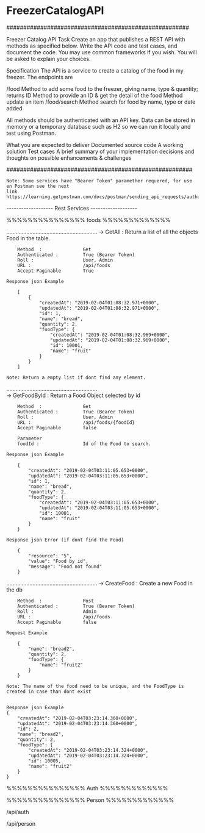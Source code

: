 # FreezerCatalogAPI

######################################################

Freezer Catalog API
Task
Create an app that publishes a REST API with methods as specified below. Write the API code and test cases, and document the code. You may use common frameworks if you wish. You will be asked to explain your choices.

Specification
The API is a service to create a catalog of the food in my freezer. The endpoints are

/food
	Method to add some food to the freezer, giving name, type & quantity; returns ID
	Method to provide an ID & get the detail of the food
	Method update an item
/food/search
	Method search for food by name, type or date added


All methods should be authenticated with an API key. Data can be stored in memory or a temporary database such as H2 so we can run it locally and test using Postman.

What you are expected to deliver
Documented source code
A working solution
Test cases
A brief summary of your implementation decisions and thoughts on possible enhancements & challenges


#######################################################

	Note: Some services have "Bearer Token" paramether requered, for use en Postman see the next 
	link https://learning.getpostman.com/docs/postman/sending_api_requests/authorization/

------------------- Rest Services -------------------

%%%%%%%%%%%%%%%    foods  %%%%%%%%%%%%%

...........................................................
->	GetAll : Return a list of all the objects Food in the table.

		Method 	: 				Get
		Authenticated : 		True (Bearer Token)
		Roll : 					User, Admin
		URL : 					/api/foods
		Accept Paginable		True
		
	Response json Example
	
		[
			{
				"createdAt": "2019-02-04T01:08:32.971+0000",
				"updatedAt": "2019-02-04T01:08:32.971+0000",
				"id": 1,
				"name": "bread",
				"quantity": 2,
				"foodType": {
					"createdAt": "2019-02-04T01:08:32.969+0000",
					"updatedAt": "2019-02-04T01:08:32.969+0000",
					"id": 10001,
					"name": "fruit"
				}
			}
		]
		
	Note: Return a empty list if dont find any element.
		
...........................................................		
-> 	GetFoodById	: Return a Food Object selected by id
	
		Method 	: 				Get
		Authenticated : 		True (Bearer Token)
		Roll : 					User, Admin
		URL : 					/api/foods/{foodId}
		Accept Paginable		false
		
		Parameter
		foodId :				Id of the Food to search.

	Response json Example

		{
			"createdAt": "2019-02-04T03:11:05.653+0000",
			"updatedAt": "2019-02-04T03:11:05.653+0000",
			"id": 1,
			"name": "bread",
			"quantity": 2,
			"foodType": {
				"createdAt": "2019-02-04T03:11:05.653+0000",
				"updatedAt": "2019-02-04T03:11:05.653+0000",
				"id": 10001,
				"name": "fruit"
			}
		}
		
	Response json Error (if dont find the Food)
	
		{
			"resource": "5",
			"value": "Food by id",
			"message": "Food not found"
		}
		
...........................................................
-> 	CreateFood : Create a new Food in the db
	
		Method 	: 				Post
		Authenticated : 		True (Bearer Token)
		Roll : 					Admin
		URL : 					/api/foods
		Accept Paginable		false
		
	Request Example
	
		{
			"name": "bread2",
			"quantity": 2,
			"foodType": {
				"name": "fruit2"
			}
		}
		
	Note: The name of the food need to be unique, and the FoodType is created in case than dont exist
	
	
	Response json Example
	{
		"createdAt": "2019-02-04T03:23:14.360+0000",
		"updatedAt": "2019-02-04T03:23:14.360+0000",
		"id": 2,
		"name": "bread2",
		"quantity": 2,
		"foodType": {
			"createdAt": "2019-02-04T03:23:14.324+0000",
			"updatedAt": "2019-02-04T03:23:14.324+0000",
			"id": 10005,
			"name": "fruit2"
		}
	}
	
	
		
%%%%%%%%%%%%%%%    Auth    %%%%%%%%%%%%%


%%%%%%%%%%%%%%%    Person  %%%%%%%%%%%%%	
		
		
		
		
		
		
		
		
/api/auth


/api/person



